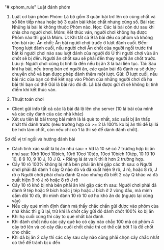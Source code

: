 "# xphom_rule" 
Luật đánh phỏm

1.	Luật cơ bản phỏm
Phỏm: Là bộ gồm 3 quân bài trở lên có cùng chất và số liên tiếp nhau hoặc bộ 3 quân bài khác chất nhưng cùng số.
Bài rác: Những lá bài lẻ không thuộc Phỏm nào.
Nọc: Các lá bài còn dư sau khi chia cho người chơi.
Móm: Kết thúc ván, người chơi không hạ được Phỏm nào thì gọi là Móm.
Ù: Khi tất cả 9 lá bài đều có phỏm và không còn bài rác.
Ăn chốt: Ăn bài người chơi trước ở lượt đánh cuối.
Đền: Trong lượt đánh cuối, nếu người chơi Ăn chốt của người ngồi trước thì bất kì người chơi nào sau lượt đánh của người đó Ù thì người chơi vừa ăn chốt sẽ bị đền. Người ăn chốt sau sẽ phải đền thay người ăn chốt trước. Lưu ý: Người chơi cũng bị tính là đền nếu bị ăn 3 lá bài liên tục.
Tái: Sau khi hạ bài, nếu trong bàn có người ăn, các quân bài đã đánh ra sẽ được chuyển chỗ và bạn được phép đánh thêm một lượt.
Gửi: Ở lượt cuối, nếu bài rác của bạn có thể kết nạp vào Phỏm của những người chơi đã hạ bài thì bạn có thể Gửi lá bài rác đó đi. Lá bài được gửi đi sẽ không bị tính điểm khi kết thúc ván.

2.	Thuật toán chơi
-	Client gửi info tất cả các lá bài đã lộ lên cho server (10 lá bài của mình và các cây đánh của các nhà khác)
-	Xét ưu tiên lá bài trong bài mình là lá què to nhất, xác suất bị ăn thấp nhất thì đánh trước (nếu trường hợp có >= 2 lá 100% ko bị ăn thì để lại lá bé hơn làm chốt, còn nếu chỉ có 1 lá thì sẽ để dành đánh chốt).
 
Sơ đồ vị trí ngồi và hướng đánh bài

-	Cách tính xác suất lá bị ăn như sau:
•	Vd lá 10 sẽ có 7 trường hợp bị ăn như sau: 10rô 10cơ 10bích, 10rô 10cơ 10tép, 10cơ 10bích 10tép, 10 10 10 10, 8 9 10, 9 10 J, 10 J Q.
•	Riêng lá át vs K thì ít hơn 2 trường hợp.
-	Cây 10 rô 100% không bị nhà bên phải ăn khi gặp các th sau:
o	Người chơi phải đã đánh 1 cây Q nào đó và đã xuất hiện 9 rô, J rô, hoặc 8 rô, J rô
o	Người chơi phải chưa đánh Q nào nhưng đã biết 2 cây Q khác và đã xuất hiện 9 rô J rô hoặc 8 rô J rô
-	Cây 10 rô khó bị nhà bên phải ăn khi gặp các th sau:
Người chơi phải đã đánh 9 tép hoặc 9 bích hoặc j tép hoặc J bích ở 2 vòng đầu, mà mình cầm đôi 10 đỏ, thì mình đánh 10 rô 10 cơ họ khó ăn dc (ngược lại cũng vậy)
-	Nếu cây què mình định đánh mà thấy chắc chắn gửi được vào phỏm của nhà khác thì giữ lại, trừ khi là chốt cây gửi đó đánh chốt 100% ko bị ăn
-	Khi hạ cuối cùng thì cây to què nhất bài đánh.
-	Khi đánh chốt nếu các cây què ko có cây nào chắc 100 mà có phỏm 4 cây trở lên và có cây đầu cuối chốt chắc thì có thể cắt bớt 1 lá để chốt cho chắc
-	Khi đã bị ăn 2 cây thì các cây sau cây nào cũng phải chọn cây chắc nhất có thể để tránh bị ù đền

